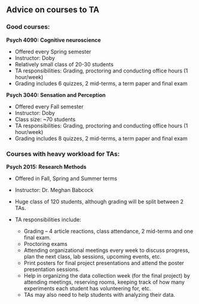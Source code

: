 ## Advice on courses to TA

### Good courses:

**Psych 4090: Cognitive neuroscience**

- Offered every Spring semester
- Instructor: Doby
- Relatively small class of 20-30 students
- TA responsibilities: Grading, proctoring and conducting office hours (1 hour/week)
- Grading includes 6 quizzes, 2 mid-terms, a term paper and final exam

**Psych 3040: Sensation and Perception**

- Offered every Fall semester
- Instructor: Doby
- Class size: ~70 students
- TA responsibilities: Grading, proctoring and conducting office hours (1 hour/week)
- Grading includes 8 quizzes, 2 mid-terms, a term paper and final exam

### Courses with heavy workload for TAs:

**Psych 2015: Research Methods**

- Offered in Fall, Spring and Summer terms
- Instructor: Dr. Meghan Babcock

- Huge class of 120 students, although grading will be split between 2 TAs.
- TA responsibilities include:
  - Grading – 4 article reactions, class attendance, 2 mid-terms and one final exam.
  - Proctoring exams
  - Attending organizational meetings every week to discuss progress, plan the next class, lab sessions, upcoming events, etc.
  - Print posters for final project presentations and attend the poster presentation sessions.
  - Help in organizing the data collection week (for the final project) by attending meetings, reserving rooms, keeping track of how many experiments each student has volunteering for, etc.
  - TAs may also need to help students with analyzing their data.
